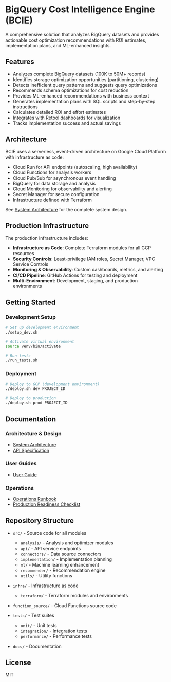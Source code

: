 # BigQuery Cost Intelligence Engine (BCIE)

A comprehensive solution that analyzes BigQuery datasets and provides actionable cost optimization recommendations with ROI estimates, implementation plans, and ML-enhanced insights.

## Features

- Analyzes complete BigQuery datasets (100K to 50M+ records)
- Identifies storage optimization opportunities (partitioning, clustering)
- Detects inefficient query patterns and suggests query optimizations
- Recommends schema optimizations for cost reduction
- Provides ML-enhanced recommendations with business context
- Generates implementation plans with SQL scripts and step-by-step instructions
- Calculates detailed ROI and effort estimates
- Integrates with Retool dashboards for visualization
- Tracks implementation success and actual savings

## Architecture

BCIE uses a serverless, event-driven architecture on Google Cloud Platform with infrastructure as code:

- Cloud Run for API endpoints (autoscaling, high availability)
- Cloud Functions for analysis workers
- Cloud Pub/Sub for asynchronous event handling
- BigQuery for data storage and analysis
- Cloud Monitoring for observability and alerting
- Secret Manager for secure configuration
- Infrastructure defined with Terraform

See [System Architecture](docs/architecture/system_architecture.md) for the complete system design.

## Production Infrastructure

The production infrastructure includes:

- **Infrastructure as Code**: Complete Terraform modules for all GCP resources
- **Security Controls**: Least-privilege IAM roles, Secret Manager, VPC Service Controls
- **Monitoring & Observability**: Custom dashboards, metrics, and alerting
- **CI/CD Pipeline**: GitHub Actions for testing and deployment
- **Multi-Environment**: Development, staging, and production environments

## Getting Started

### Development Setup

```bash
# Set up development environment
./setup_dev.sh

# Activate virtual environment
source venv/bin/activate

# Run tests
./run_tests.sh
```

### Deployment

```bash
# Deploy to GCP (development environment)
./deploy.sh dev PROJECT_ID

# Deploy to production
./deploy.sh prod PROJECT_ID
```

## Documentation

### Architecture & Design
- [System Architecture](docs/architecture/system_architecture.md)
- [API Specification](docs/api/api_specification.yaml)

### User Guides
- [User Guide](docs/guides/user_guide.md)

### Operations
- [Operations Runbook](docs/operations/runbook.md)
- [Production Readiness Checklist](docs/operations/production_readiness.md)

## Repository Structure

- `src/` - Source code for all modules
  - `analysis/` - Analysis and optimizer modules
  - `api/` - API service endpoints
  - `connectors/` - Data source connectors
  - `implementation/` - Implementation planning
  - `ml/` - Machine learning enhancement
  - `recommender/` - Recommendation engine
  - `utils/` - Utility functions

- `infra/` - Infrastructure as code
  - `terraform/` - Terraform modules and environments
  
- `function_source/` - Cloud Functions source code

- `tests/` - Test suites
  - `unit/` - Unit tests
  - `integration/` - Integration tests
  - `performance/` - Performance tests

- `docs/` - Documentation

## License

MIT